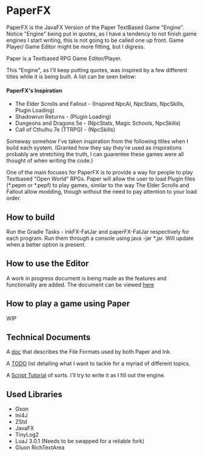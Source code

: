 # PaperFX

PaperFX is the JavaFX Version of the Paper TextBased Game "Engine". Notice "Engine" being put in quotes, as I have a tendency to not finish game engines I start writing, this is not going to be called one up front. Game Player/ Game Editor might be more fitting, but I digress. 

Paper is a Textbased RPG Game Editor/Player.

This "Engine", as I'll keep putting quotes, was inspired by a few different titles while it is being built. A list can be seen below:

#### PaperFX's Inspiration
* The Elder Scrolls and Fallout - (Inspired NpcAI, NpcStats, NpcSkills, Plugin Loading)
* Shadowrun Returns - (Plugin Loading)
* Dungeons and Dragons 5e - (NpcStats, Magic Schools, NpcSkills)
* Call of Cthulhu 7e (TTRPG) - (NpcSkills)

Someway somehow I've taken inspiration from the following titles when I build each system. (Granted how they say they're used as inspirations probably are stretching the truth, I can guarentee these games were all thought of when writing the code.) 

One of the main focuses for PaperFX is to provide a way for people to play Textbased "Open World" RPGs. Paper will allow the user to load Plugin files (*.pepm or *.pepf) to play games, similar to the way The Elder Scrolls and Fallout allow modding, though without the need to pay attention to your load order. 


## How to build

Run the Gradle Tasks - inkFX-FatJar and paperFX-FatJar respectively for each program. Run them through a console using java -jar *.jar. Will update when a better option is present. 

## How to use the Editor
A work in progress document is being made as the features and functionality are added. 
The document can be viewed [here](technical_documents/Editor%20Documentation.md)

## How to play a game using Paper

WIP


## Technical Documents
A [doc](technical_documents/File%20Formats.txt) that describes the File Formats used by both Paper and Ink.

A [TODO](technical_documents/Paper%20Engine%20TODO%20List.txt) list detailing what I want to tackle for a myriad of different topics. 

A [Script Tutorial](technical_documents/ScriptingTutorial.md) of sorts. I'll try to write it as I fill out the engine. 


## Used Libraries
* Gson
* Ini4J
* ZStd
* JavaFX
* TinyLog2
* LuaJ 3.0.1 (Needs to be swapped for a reliable fork)
* Gluon RichTextArea